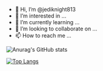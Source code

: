 - 👋 Hi, I’m @jediknight813
- 👀 I’m interested in ...
- 🌱 I’m currently learning ...
- 💞️ I’m looking to collaborate on ...
- 📫 How to reach me ...

![Anurag's GitHub stats](https://github-readme-stats.vercel.app/api?username=jediknight813&show_icons=true&theme=radical&count_private=true)

[![Top Langs](https://github-readme-stats.vercel.app/api/top-langs/?username=jediknight813&layout=compact)](https://github.com/jediknight813/github-readme-stats&theme=radical)

